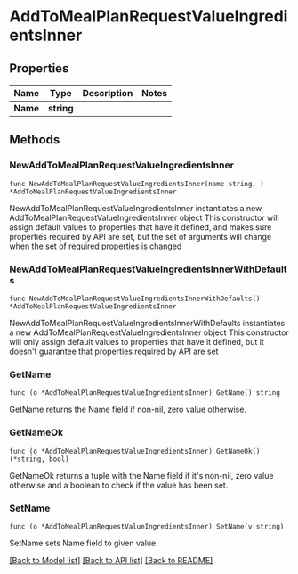 # AddToMealPlanRequestValueIngredientsInner

## Properties

Name | Type | Description | Notes
------------ | ------------- | ------------- | -------------
**Name** | **string** |  | 

## Methods

### NewAddToMealPlanRequestValueIngredientsInner

`func NewAddToMealPlanRequestValueIngredientsInner(name string, ) *AddToMealPlanRequestValueIngredientsInner`

NewAddToMealPlanRequestValueIngredientsInner instantiates a new AddToMealPlanRequestValueIngredientsInner object
This constructor will assign default values to properties that have it defined,
and makes sure properties required by API are set, but the set of arguments
will change when the set of required properties is changed

### NewAddToMealPlanRequestValueIngredientsInnerWithDefaults

`func NewAddToMealPlanRequestValueIngredientsInnerWithDefaults() *AddToMealPlanRequestValueIngredientsInner`

NewAddToMealPlanRequestValueIngredientsInnerWithDefaults instantiates a new AddToMealPlanRequestValueIngredientsInner object
This constructor will only assign default values to properties that have it defined,
but it doesn't guarantee that properties required by API are set

### GetName

`func (o *AddToMealPlanRequestValueIngredientsInner) GetName() string`

GetName returns the Name field if non-nil, zero value otherwise.

### GetNameOk

`func (o *AddToMealPlanRequestValueIngredientsInner) GetNameOk() (*string, bool)`

GetNameOk returns a tuple with the Name field if it's non-nil, zero value otherwise
and a boolean to check if the value has been set.

### SetName

`func (o *AddToMealPlanRequestValueIngredientsInner) SetName(v string)`

SetName sets Name field to given value.



[[Back to Model list]](../README.md#documentation-for-models) [[Back to API list]](../README.md#documentation-for-api-endpoints) [[Back to README]](../README.md)


